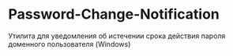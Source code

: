# Password-Change-Notification
Утилита для уведомления об истечении срока действия пароля доменного пользователя (Windows)
